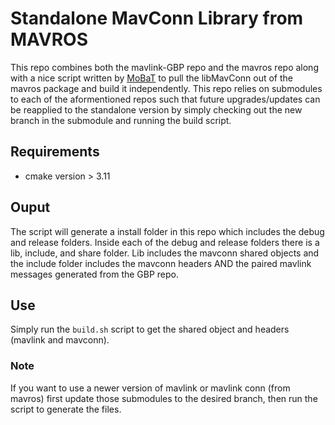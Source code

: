 # Standalone MavConn Library from MAVROS
This repo combines both the mavlink-GBP repo and the mavros repo along with a nice script written by [MoBaT](https://github.com/MoBaT) to pull the libMavConn out of the mavros package and build it independently. This repo relies on submodules to each of the aformentioned repos such that future upgrades/updates can be reapplied to the standalone version by simply checking out the new branch in the submodule and running the build script.

## Requirements
- cmake version > 3.11  

## Ouput
The script will generate a install folder in this repo which includes the debug and release folders. Inside each of the debug and release folders there is a lib, include, and share folder. Lib includes the mavconn shared objects and the include folder includes the mavconn headers AND the paired mavlink messages generated from the GBP repo.


## Use
Simply run the `build.sh` script to get the shared object and headers (mavlink and mavconn).

### Note  
If you want to use a newer version of mavlink or mavlink conn (from mavros) first update those submodules to the desired branch, then run the script to generate the files.
